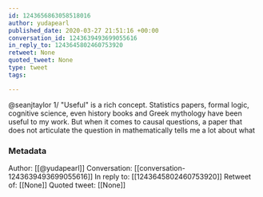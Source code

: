 ```yaml
---
id: 1243656863058518016
author: yudapearl
published_date: 2020-03-27 21:51:16 +00:00
conversation_id: 1243639493699055616
in_reply_to: 1243645802460753920
retweet: None
quoted_tweet: None
type: tweet
tags:

---
```


@seanjtaylor 1/ "Useful" is a rich concept. Statistics papers, formal logic, cognitive science, even history books and Greek mythology have been useful to my work. But when it comes to causal questions, a paper that does not articulate the question in mathematically tells me a lot about what

### Metadata

Author: [[@yudapearl]]
Conversation: [[conversation-1243639493699055616]]
In reply to: [[1243645802460753920]]
Retweet of: [[None]]
Quoted tweet: [[None]]
